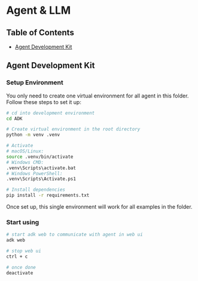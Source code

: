 # Agent & LLM

## Table of Contents
- [Agent Development Kit](#agent-development-kit)


## Agent Development Kit

### Setup Environment

You only need to create one virtual environment for all agent in this folder. Follow these steps to set it up:

```bash
# cd into development environment
cd ADK

# Create virtual environment in the root directory
python -m venv .venv

# Activate 
# macOS/Linux:
source .venv/bin/activate
# Windows CMD:
.venv\Scripts\activate.bat
# Windows PowerShell:
.venv\Scripts\Activate.ps1

# Install dependencies
pip install -r requirements.txt
```

Once set up, this single environment will work for all examples in the folder.

### Start using

```bash
# start adk web to communicate with agent in web ui
adk web

# stop web ui
ctrl + c

# once done
deactivate
```